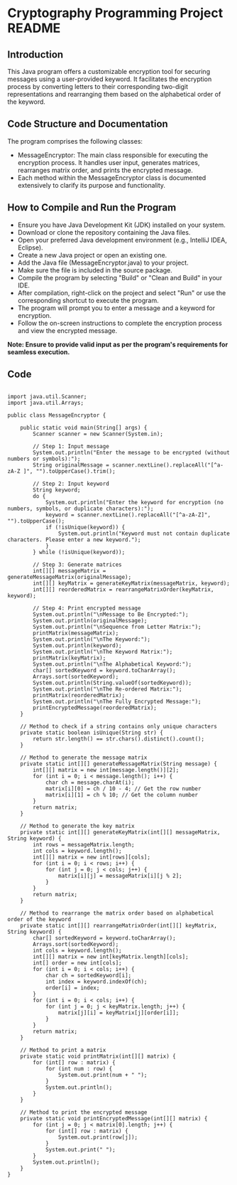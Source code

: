 # Cryptography Programming Project README

## Introduction
This Java program offers a customizable encryption tool for securing messages using a user-provided keyword. It facilitates the encryption process by converting letters to their corresponding two-digit representations and rearranging them based on the alphabetical order of the keyword.

## Code Structure and Documentation
The program comprises the following classes:

- MessageEncryptor: The main class responsible for executing the encryption process. It handles user input, generates matrices, rearranges matrix order, and prints the encrypted message.
- Each method within the MessageEncryptor class is documented extensively to clarify its purpose and functionality.

## How to Compile and Run the Program
- Ensure you have Java Development Kit (JDK) installed on your system.
- Download or clone the repository containing the Java files.
- Open your preferred Java development environment (e.g., IntelliJ IDEA, Eclipse).
- Create a new Java project or open an existing one.
- Add the Java file (MessageEncryptor.java) to your project.
- Make sure the file is included in the source package.
- Compile the program by selecting "Build" or "Clean and Build" in your IDE.
- After compilation, right-click on the project and select "Run" or use the corresponding shortcut to execute the program.
- The program will prompt you to enter a message and a keyword for encryption.
- Follow the on-screen instructions to complete the encryption process and view the encrypted message.
  
**Note: Ensure to provide valid input as per the program's requirements for seamless execution.**

## Code

```

import java.util.Scanner;
import java.util.Arrays;

public class MessageEncryptor {

    public static void main(String[] args) {
        Scanner scanner = new Scanner(System.in);

        // Step 1: Input message
        System.out.println("Enter the message to be encrypted (without numbers or symbols):");
        String originalMessage = scanner.nextLine().replaceAll("[^a-zA-Z ]", "").toUpperCase().trim();

        // Step 2: Input keyword
        String keyword;
        do {
            System.out.println("Enter the keyword for encryption (no numbers, symbols, or duplicate characters):");
            keyword = scanner.nextLine().replaceAll("[^a-zA-Z]", "").toUpperCase();
            if (!isUnique(keyword)) {
                System.out.println("Keyword must not contain duplicate characters. Please enter a new keyword.");
            }
        } while (!isUnique(keyword));

        // Step 3: Generate matrices
        int[][] messageMatrix = generateMessageMatrix(originalMessage);
        int[][] keyMatrix = generateKeyMatrix(messageMatrix, keyword);
        int[][] reorderedMatrix = rearrangeMatrixOrder(keyMatrix, keyword);

        // Step 4: Print encrypted message
        System.out.println("\nMessage to Be Encrypted:");
        System.out.println(originalMessage);
        System.out.println("\nSequence from Letter Matrix:");
        printMatrix(messageMatrix);
        System.out.println("\nThe Keyword:");
        System.out.println(keyword);
        System.out.println("\nThe Keyword Matrix:");
        printMatrix(keyMatrix);
        System.out.println("\nThe Alphabetical Keyword:");
        char[] sortedKeyword = keyword.toCharArray();
        Arrays.sort(sortedKeyword);
        System.out.println(String.valueOf(sortedKeyword));
        System.out.println("\nThe Re-ordered Matrix:");
        printMatrix(reorderedMatrix);
        System.out.println("\nThe Fully Encrypted Message:");
        printEncryptedMessage(reorderedMatrix);
    }

    // Method to check if a string contains only unique characters
    private static boolean isUnique(String str) {
        return str.length() == str.chars().distinct().count();
    }

    // Method to generate the message matrix
    private static int[][] generateMessageMatrix(String message) {
        int[][] matrix = new int[message.length()][2];
        for (int i = 0; i < message.length(); i++) {
            char ch = message.charAt(i);
            matrix[i][0] = ch / 10 - 4; // Get the row number
            matrix[i][1] = ch % 10; // Get the column number
        }
        return matrix;
    }

    // Method to generate the key matrix
    private static int[][] generateKeyMatrix(int[][] messageMatrix, String keyword) {
        int rows = messageMatrix.length;
        int cols = keyword.length();
        int[][] matrix = new int[rows][cols];
        for (int i = 0; i < rows; i++) {
            for (int j = 0; j < cols; j++) {
                matrix[i][j] = messageMatrix[i][j % 2];
            }
        }
        return matrix;
    }

    // Method to rearrange the matrix order based on alphabetical order of the keyword
    private static int[][] rearrangeMatrixOrder(int[][] keyMatrix, String keyword) {
        char[] sortedKeyword = keyword.toCharArray();
        Arrays.sort(sortedKeyword);
        int cols = keyword.length();
        int[][] matrix = new int[keyMatrix.length][cols];
        int[] order = new int[cols];
        for (int i = 0; i < cols; i++) {
            char ch = sortedKeyword[i];
            int index = keyword.indexOf(ch);
            order[i] = index;
        }
        for (int i = 0; i < cols; i++) {
            for (int j = 0; j < keyMatrix.length; j++) {
                matrix[j][i] = keyMatrix[j][order[i]];
            }
        }
        return matrix;
    }

    // Method to print a matrix
    private static void printMatrix(int[][] matrix) {
        for (int[] row : matrix) {
            for (int num : row) {
                System.out.print(num + " ");
            }
            System.out.println();
        }
    }

    // Method to print the encrypted message
    private static void printEncryptedMessage(int[][] matrix) {
        for (int j = 0; j < matrix[0].length; j++) {
            for (int[] row : matrix) {
                System.out.print(row[j]);
            }
            System.out.print(" ");
        }
        System.out.println();
    }
}

```
